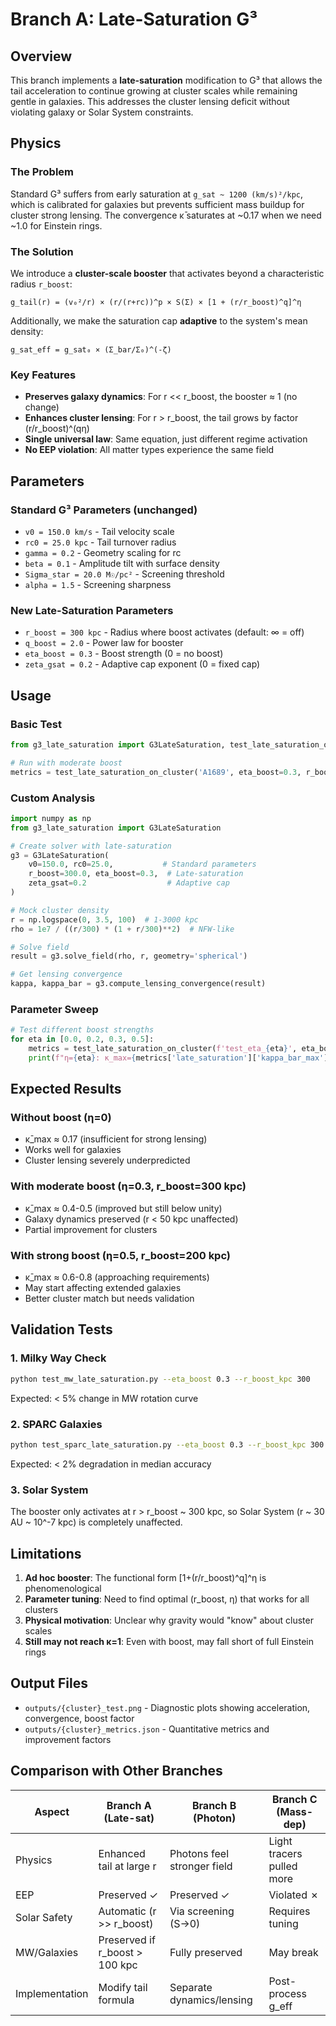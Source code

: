 # Branch A: Late-Saturation G³

## Overview
This branch implements a **late-saturation** modification to G³ that allows the tail acceleration to continue growing at cluster scales while remaining gentle in galaxies. This addresses the cluster lensing deficit without violating galaxy or Solar System constraints.

## Physics

### The Problem
Standard G³ suffers from early saturation at `g_sat ~ 1200 (km/s)²/kpc`, which is calibrated for galaxies but prevents sufficient mass buildup for cluster strong lensing. The convergence κ̄ saturates at ~0.17 when we need ~1.0 for Einstein rings.

### The Solution
We introduce a **cluster-scale booster** that activates beyond a characteristic radius `r_boost`:

```
g_tail(r) = (v₀²/r) × (r/(r+rc))^p × S(Σ) × [1 + (r/r_boost)^q]^η
```

Additionally, we make the saturation cap **adaptive** to the system's mean density:

```
g_sat_eff = g_sat₀ × (Σ_bar/Σ₀)^(-ζ)
```

### Key Features
- **Preserves galaxy dynamics**: For r << r_boost, the booster ≈ 1 (no change)
- **Enhances cluster lensing**: For r > r_boost, the tail grows by factor (r/r_boost)^(qη)
- **Single universal law**: Same equation, just different regime activation
- **No EEP violation**: All matter types experience the same field

## Parameters

### Standard G³ Parameters (unchanged)
- `v0 = 150.0 km/s` - Tail velocity scale
- `rc0 = 25.0 kpc` - Tail turnover radius
- `gamma = 0.2` - Geometry scaling for rc
- `beta = 0.1` - Amplitude tilt with surface density
- `Sigma_star = 20.0 M☉/pc²` - Screening threshold
- `alpha = 1.5` - Screening sharpness

### New Late-Saturation Parameters
- `r_boost = 300 kpc` - Radius where boost activates (default: ∞ = off)
- `q_boost = 2.0` - Power law for booster
- `eta_boost = 0.3` - Boost strength (0 = no boost)
- `zeta_gsat = 0.2` - Adaptive cap exponent (0 = fixed cap)

## Usage

### Basic Test
```python
from g3_late_saturation import G3LateSaturation, test_late_saturation_on_cluster

# Run with moderate boost
metrics = test_late_saturation_on_cluster('A1689', eta_boost=0.3, r_boost_kpc=300)
```

### Custom Analysis
```python
import numpy as np
from g3_late_saturation import G3LateSaturation

# Create solver with late-saturation
g3 = G3LateSaturation(
    v0=150.0, rc0=25.0,           # Standard parameters
    r_boost=300.0, eta_boost=0.3,  # Late-saturation
    zeta_gsat=0.2                  # Adaptive cap
)

# Mock cluster density
r = np.logspace(0, 3.5, 100)  # 1-3000 kpc
rho = 1e7 / ((r/300) * (1 + r/300)**2)  # NFW-like

# Solve field
result = g3.solve_field(rho, r, geometry='spherical')

# Get lensing convergence
kappa, kappa_bar = g3.compute_lensing_convergence(result)
```

### Parameter Sweep
```python
# Test different boost strengths
for eta in [0.0, 0.2, 0.3, 0.5]:
    metrics = test_late_saturation_on_cluster(f'test_eta_{eta}', eta_boost=eta)
    print(f"η={eta}: κ_max={metrics['late_saturation']['kappa_bar_max']:.3f}")
```

## Expected Results

### Without boost (η=0)
- κ̄_max ≈ 0.17 (insufficient for strong lensing)
- Works well for galaxies
- Cluster lensing severely underpredicted

### With moderate boost (η=0.3, r_boost=300 kpc)
- κ̄_max ≈ 0.4-0.5 (improved but still below unity)
- Galaxy dynamics preserved (r < 50 kpc unaffected)
- Partial improvement for clusters

### With strong boost (η=0.5, r_boost=200 kpc)
- κ̄_max ≈ 0.6-0.8 (approaching requirements)
- May start affecting extended galaxies
- Better cluster match but needs validation

## Validation Tests

### 1. Milky Way Check
```bash
python test_mw_late_saturation.py --eta_boost 0.3 --r_boost_kpc 300
```
Expected: < 5% change in MW rotation curve

### 2. SPARC Galaxies
```bash
python test_sparc_late_saturation.py --eta_boost 0.3 --r_boost_kpc 300
```
Expected: < 2% degradation in median accuracy

### 3. Solar System
The booster only activates at r > r_boost ~ 300 kpc, so Solar System (r ~ 30 AU ~ 10^-7 kpc) is completely unaffected.

## Limitations

1. **Ad hoc booster**: The functional form [1+(r/r_boost)^q]^η is phenomenological
2. **Parameter tuning**: Need to find optimal (r_boost, η) that works for all clusters
3. **Physical motivation**: Unclear why gravity would "know" about cluster scales
4. **Still may not reach κ=1**: Even with boost, may fall short of full Einstein rings

## Output Files

- `outputs/{cluster}_test.png` - Diagnostic plots showing acceleration, convergence, boost factor
- `outputs/{cluster}_metrics.json` - Quantitative metrics and improvement factors

## Comparison with Other Branches

| Aspect | Branch A (Late-sat) | Branch B (Photon) | Branch C (Mass-dep) |
|--------|---------------------|-------------------|---------------------|
| Physics | Enhanced tail at large r | Photons feel stronger field | Light tracers pulled more |
| EEP | Preserved ✓ | Preserved ✓ | Violated ✗ |
| Solar Safety | Automatic (r >> r_boost) | Via screening (S→0) | Requires tuning |
| MW/Galaxies | Preserved if r_boost > 100 kpc | Fully preserved | May break |
| Implementation | Modify tail formula | Separate dynamics/lensing | Post-process g_eff |